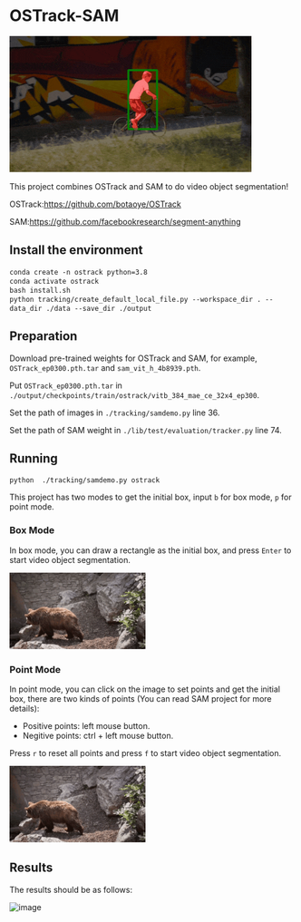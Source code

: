 # OSTrack-SAM

![image-20230414235344401](./figures/bmx-trees.gif)

This project combines OSTrack and SAM to do video object segmentation!

OSTrack:https://github.com/botaoye/OSTrack

SAM:https://github.com/facebookresearch/segment-anything

## Install the environment

```shell
conda create -n ostrack python=3.8
conda activate ostrack
bash install.sh
python tracking/create_default_local_file.py --workspace_dir . --data_dir ./data --save_dir ./output
```

## Preparation

Download pre-trained weights for OSTrack and SAM, for example, `OSTrack_ep0300.pth.tar` and `sam_vit_h_4b8939.pth`.

Put `OSTrack_ep0300.pth.tar` in `./output/checkpoints/train/ostrack/vitb_384_mae_ce_32x4_ep300`.

Set the path of images in `./tracking/samdemo.py` line 36.

Set the path of SAM weight in `./lib/test/evaluation/tracker.py` line 74.

## Running

```shell
python  ./tracking/samdemo.py ostrack
```

This project has two modes to get the initial box, input `b` for box mode, `p` for point mode.

### Box Mode

In box mode, you can draw a rectangle as the initial box, and press `Enter` to start video object segmentation.

![image](./figures/box.gif)

### Point Mode

In point mode, you can click on the image to set points and get the initial box, there are two kinds of points (You can read SAM project for more details):

- Positive points: left mouse button.
- Negitive points: ctrl + left mouse button.

Press `r` to reset all points and press `f` to start video object segmentation.

![image](./figures/point.gif)

## Results

The results should be as follows:

![image](./figures/gifs.gif)
